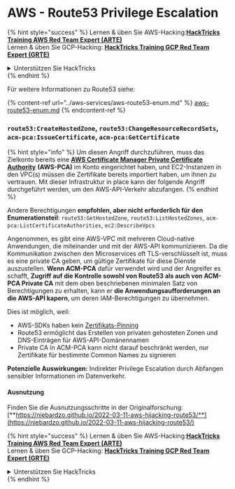 # AWS - Route53 Privilege Escalation

{% hint style="success" %}
Lernen & üben Sie AWS-Hacking:<img src="/.gitbook/assets/image.png" alt="" data-size="line">[**HackTricks Training AWS Red Team Expert (ARTE)**](https://training.hacktricks.xyz/courses/arte)<img src="/.gitbook/assets/image.png" alt="" data-size="line">\
Lernen & üben Sie GCP-Hacking: <img src="/.gitbook/assets/image (2).png" alt="" data-size="line">[**HackTricks Training GCP Red Team Expert (GRTE)**<img src="/.gitbook/assets/image (2).png" alt="" data-size="line">](https://training.hacktricks.xyz/courses/grte)

<details>

<summary>Unterstützen Sie HackTricks</summary>

* Überprüfen Sie die [**Abonnementpläne**](https://github.com/sponsors/carlospolop)!
* **Treten Sie der** 💬 [**Discord-Gruppe**](https://discord.gg/hRep4RUj7f) oder der [**Telegramm-Gruppe**](https://t.me/peass) bei oder **folgen** Sie uns auf **Twitter** 🐦 [**@hacktricks\_live**](https://twitter.com/hacktricks\_live)**.**
* **Teilen Sie Hacking-Tricks, indem Sie PRs an die** [**HackTricks**](https://github.com/carlospolop/hacktricks) und [**HackTricks Cloud**](https://github.com/carlospolop/hacktricks-cloud) GitHub-Repositories senden.

</details>
{% endhint %}

Für weitere Informationen zu Route53 siehe:

{% content-ref url="../aws-services/aws-route53-enum.md" %}
[aws-route53-enum.md](../aws-services/aws-route53-enum.md)
{% endcontent-ref %}

### `route53:CreateHostedZone`, `route53:ChangeResourceRecordSets`, `acm-pca:IssueCertificate`, `acm-pca:GetCertificate`

{% hint style="info" %}
Um diesen Angriff durchzuführen, muss das Zielkonto bereits eine [**AWS Certificate Manager Private Certificate Authority**](https://aws.amazon.com/certificate-manager/private-certificate-authority/) **(AWS-PCA)** im Konto eingerichtet haben, und EC2-Instanzen in den VPC(s) müssen die Zertifikate bereits importiert haben, um ihnen zu vertrauen. Mit dieser Infrastruktur in place kann der folgende Angriff durchgeführt werden, um den AWS-API-Verkehr abzufangen.
{% endhint %}

Andere Berechtigungen **empfohlen, aber nicht erforderlich für den Enumerationsteil**: `route53:GetHostedZone`, `route53:ListHostedZones`, `acm-pca:ListCertificateAuthorities`, `ec2:DescribeVpcs`

Angenommen, es gibt eine AWS-VPC mit mehreren Cloud-native Anwendungen, die miteinander und mit der AWS-API kommunizieren. Da die Kommunikation zwischen den Microservices oft TLS-verschlüsselt ist, muss es eine private CA geben, um gültige Zertifikate für diese Dienste auszustellen. **Wenn ACM-PCA** dafür verwendet wird und der Angreifer es schafft, **Zugriff auf die Kontrolle sowohl von Route53 als auch von ACM-PCA Private CA** mit dem oben beschriebenen minimalen Satz von Berechtigungen zu erhalten, kann er **die Anwendungsaufforderungen an die AWS-API kapern**, um deren IAM-Berechtigungen zu übernehmen.

Dies ist möglich, weil:

* AWS-SDKs haben kein [Zertifikats-Pinning](https://www.digicert.com/blog/certificate-pinning-what-is-certificate-pinning)
* Route53 ermöglicht das Erstellen von privaten gehosteten Zonen und DNS-Einträgen für AWS-API-Domänennamen
* Private CA in ACM-PCA kann nicht darauf beschränkt werden, nur Zertifikate für bestimmte Common Names zu signieren

**Potenzielle Auswirkungen:** Indirekter Privilege Escalation durch Abfangen sensibler Informationen im Datenverkehr.

#### Ausnutzung <a href="#discovery" id="discovery"></a>

Finden Sie die Ausnutzungsschritte in der Originalforschung: [**https://niebardzo.github.io/2022-03-11-aws-hijacking-route53/**](https://niebardzo.github.io/2022-03-11-aws-hijacking-route53/)

{% hint style="success" %}
Lernen & üben Sie AWS-Hacking:<img src="/.gitbook/assets/image.png" alt="" data-size="line">[**HackTricks Training AWS Red Team Expert (ARTE)**](https://training.hacktricks.xyz/courses/arte)<img src="/.gitbook/assets/image.png" alt="" data-size="line">\
Lernen & üben Sie GCP-Hacking: <img src="/.gitbook/assets/image (2).png" alt="" data-size="line">[**HackTricks Training GCP Red Team Expert (GRTE)**<img src="/.gitbook/assets/image (2).png" alt="" data-size="line">](https://training.hacktricks.xyz/courses/grte)

<details>

<summary>Unterstützen Sie HackTricks</summary>

* Überprüfen Sie die [**Abonnementpläne**](https://github.com/sponsors/carlospolop)!
* **Treten Sie der** 💬 [**Discord-Gruppe**](https://discord.gg/hRep4RUj7f) oder der [**Telegramm-Gruppe**](https://t.me/peass) bei oder **folgen** Sie uns auf **Twitter** 🐦 [**@hacktricks\_live**](https://twitter.com/hacktricks\_live)**.**
* **Teilen Sie Hacking-Tricks, indem Sie PRs an die** [**HackTricks**](https://github.com/carlospolop/hacktricks) und [**HackTricks Cloud**](https://github.com/carlospolop/hacktricks-cloud) GitHub-Repositories senden.

</details>
{% endhint %}
